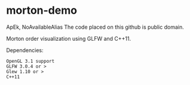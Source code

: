 morton-demo
===========

ApEk,
NoAvailableAlias
The code placed on this github is public domain.

Morton order visualization using GLFW and C++11.

Dependencies:

    OpenGL 3.1 support
    GLFW 3.0.4 or >
    Glew 1.10 or >
    C++11